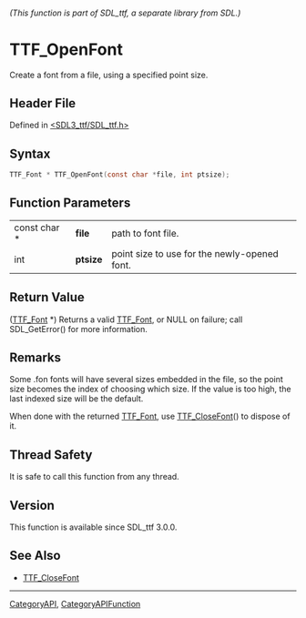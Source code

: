 ###### (This function is part of SDL_ttf, a separate library from SDL.)
# TTF_OpenFont

Create a font from a file, using a specified point size.

## Header File

Defined in [<SDL3_ttf/SDL_ttf.h>](https://github.com/libsdl-org/SDL_ttf/blob/main/include/SDL3_ttf/SDL_ttf.h)

## Syntax

```c
TTF_Font * TTF_OpenFont(const char *file, int ptsize);
```

## Function Parameters

|              |            |                                              |
| ------------ | ---------- | -------------------------------------------- |
| const char * | **file**   | path to font file.                           |
| int          | **ptsize** | point size to use for the newly-opened font. |

## Return Value

([TTF_Font](TTF_Font) *) Returns a valid [TTF_Font](TTF_Font), or NULL on
failure; call SDL_GetError() for more information.

## Remarks

Some .fon fonts will have several sizes embedded in the file, so the point
size becomes the index of choosing which size. If the value is too high,
the last indexed size will be the default.

When done with the returned [TTF_Font](TTF_Font), use
[TTF_CloseFont](TTF_CloseFont)() to dispose of it.

## Thread Safety

It is safe to call this function from any thread.

## Version

This function is available since SDL_ttf 3.0.0.

## See Also

- [TTF_CloseFont](TTF_CloseFont)

----
[CategoryAPI](CategoryAPI), [CategoryAPIFunction](CategoryAPIFunction)

